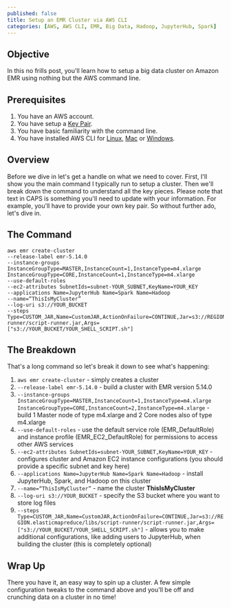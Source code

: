 ```yaml
---
published: false
title: Setup an EMR Cluster via AWS CLI
categories: [AWS, AWS CLI, EMR, Big Data, Hadoop, JupyterHub, Spark]
---
```


## Objective
In this no frills post, you'll learn how to setup a big data cluster on Amazon EMR using nothing but the AWS command line. 

## Prerequisites
1. You have an AWS account.
2. You have setup a [Key Pair](https://docs.aws.amazon.com/AWSEC2/latest/UserGuide/get-set-up-for-amazon-ec2.html#create-a-key-pair).
4. You have basic familiarity with the command line.
5. You have installed AWS CLI for [Linux](https://docs.aws.amazon.com/cli/latest/userguide/awscli-install-linux.html), [Mac](https://docs.aws.amazon.com/cli/latest/userguide/cli-install-macos.html) or [Windows](https://docs.aws.amazon.com/cli/latest/userguide/awscli-install-windows.html). 

## Overview
Before we dive in let's get a handle on what we need to cover. First, I'll show you the main command I typically run to setup a cluster. Then we'll break down the command to understand all the key pieces. Please note that text in CAPS is something you'll need to update with your information. For example, you'll have to provide your own key pair. So without further ado, let's dive in.

## The Command
```
aws emr create-cluster 
--release-label emr-5.14.0  
--instance-groups InstanceGroupType=MASTER,InstanceCount=1,InstanceType=m4.xlarge InstanceGroupType=CORE,InstanceCount=1,InstanceType=m4.xlarge 
--use-default-roles 
--ec2-attributes SubnetIds=subnet-YOUR_SUBNET,KeyName=YOUR_KEY 
--applications Name=JupyterHub Name=Spark Name=Hadoop 
--name=“ThisIsMyCluster” 
--log-uri s3://YOUR_BUCKET 
--steps Type=CUSTOM_JAR,Name=CustomJAR,ActionOnFailure=CONTINUE,Jar=s3://REGION.elasticmapreduce/libs/script-runner/script-runner.jar,Args=["s3://YOUR_BUCKET/YOUR_SHELL_SCRIPT.sh"]
```

## The Breakdown
That's a long command so let's break it down to see what's happening:
1. `aws emr create-cluster` - simply creates a cluster
2. `--release-label emr-5.14.0` - build a cluster with EMR version 5.14.0
3. `--instance-groups InstanceGroupType=MASTER,InstanceCount=1,InstanceType=m4.xlarge InstanceGroupType=CORE,InstanceCount=2,InstanceType=m4.xlarge` - build 1 Master node of type m4.xlarge and 2 Core nodes also of type m4.xlarge
4. `--use-default-roles` - use the default service role (EMR_DefaultRole) and instance profile (EMR_EC2_DefaultRole) for permissions to access other AWS services
5. `--ec2-attributes SubnetIds=subnet-YOUR_SUBNET,KeyName=YOUR_KEY` - configures cluster and Amazon EC2 instance configurations (you should provide a specific subnet and key here)
6. `--applications Name=JupyterHub Name=Spark Name=Hadoop` - install JupyterHub, Spark, and Hadoop on this cluster
7. `--name=“ThisIsMyCluster”` - name the cluster **ThisIsMyCluster**
8. `--log-uri s3://YOUR_BUCKET` - specify the S3 bucket where you want to store log files
9. `--steps Type=CUSTOM_JAR,Name=CustomJAR,ActionOnFailure=CONTINUE,Jar=s3://REGION.elasticmapreduce/libs/script-runner/script-runner.jar,Args=["s3://YOUR_BUCKET/YOUR_SHELL_SCRIPT.sh"]` - allows you to make additional configurations, like adding users to JupyterHub, when building the cluster (this is completely optional)

## Wrap Up
There you have it, an easy way to spin up a cluster. A few simple configuration tweaks to the command above and you'll be off and crunching data on a cluster in no time!
